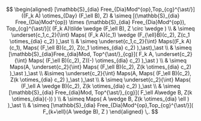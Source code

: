 $$
  \begin{aligned}
    [\mathbb{S}_{dia} Free_{Dia}Mod^{op},Top_{cg}^{\ast/}]((F_k A) \otimes_{Day} (F_\ell B), Z)
    & \simeq
     [(\mathbb{S}_{dia} Free_{Dia}Mod^{op})
       \times 
      (\mathbb{S}_{dia} Free_{Dia}Mod^{op}), Top_{cg}^{\ast/}](
        (F_k A)\tilde \wedge (F_\ell B), Z \circ \wedge 
     )
    \\
    & \simeq 
    \underset{c_1,c_2}{\int} 
      Maps(
      (F_k A)(c_1) \wedge (F_{\ell}B)(c_2), 
      Z(c_1 \otimes_{dia} c_2)
    )_\ast
    \\
    & \simeq 
    \underset{c_1,c_2}{\int}
     Maps((F_k A)(c_1), Maps(
       (F_\ell B)(c_2), Z(c_1 \otimes_{dia} c_2)
     )_\ast)_\ast
    \\
    & \simeq
    [\mathbb{S}_{dia}Free_{dia}Mod, Top^{\ast/}_{cg}](
      F_k A, 
     \underset{c_2}{\int}
        Maps( (F_\ell B)(c_2), Z((-) \otimes_{dia} c_2) )_\ast
    )
    \\
    & \simeq
    Maps(A, 
     \underset{c_2}{\int}
        Maps( (F_\ell B)(c_2), Z(k \otimes_{dia} c_2) )_\ast
    )_\ast
    \\
    &\simeq
    \underset{c_2}{\int}
    Maps(A, 
        Maps( (F_\ell B)(c_2), Z(k \otimes_{dia} c_2) )_\ast
    )_\ast
    \\
    & \simeq
    \underset{c_2}{\int}
    Maps( (F_\ell A \wedge B)(c_2), 
        Z(k \otimes_{dia} c_2) 
    )_\ast
    \\
    & \simeq
    [\mathbb{S}_{dia} Free_{dia}Mod, Top^{\ast/}_{cg}](
      F_\ell A\wedge B, Z(k \otimes_{dia}(-))
    )
    \\
    & \simeq
    Maps( A \wedge B, Z(k \otimes_{dia} \ell ) )_\ast
    \\
    & \simeq
    [\mathbb{S}_{dia} Free_{Dia}Mod^{op},Top_{cg}^{\ast/}](
      F_{k+\ell}(A \wedge B), Z
    )    
  \end{aligned}
  \,.
$$
